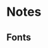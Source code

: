 Notes
=====


Fonts
-----

<link href='http://fonts.googleapis.com/css?family=Crimson+Text:400,400italic,600,600italic,700,700italic' rel='stylesheet' type='text/css'>